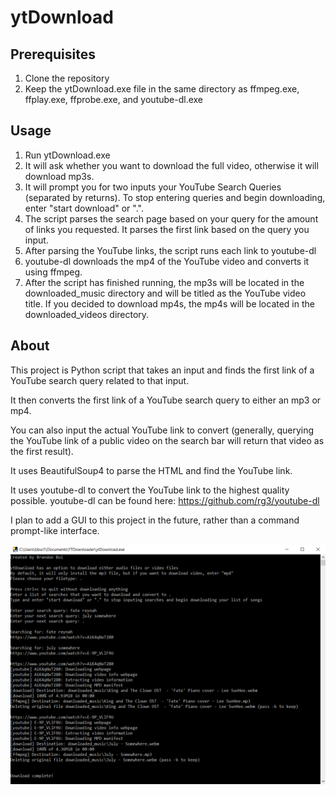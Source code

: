 # ytDownload

## Prerequisites

1. Clone the repository
2. Keep the ytDownload.exe file in the same directory as ffmpeg.exe, ffplay.exe, ffprobe.exe, and youtube-dl.exe

## Usage

1. Run ytDownload.exe
2. It will ask whether you want to download the full video, otherwise it will download mp3s.
3. It will prompt you for two inputs your YouTube Search Queries (separated by returns). To stop entering queries and begin downloading, enter "start download" or ".".
4. The script parses the search page based on your query for the amount of links you requested. It parses the first link based on the query you input.
5. After parsing the YouTube links, the script runs each link to youtube-dl
6. youtube-dl downloads the mp4 of the YouTube video and converts it using ffmpeg.
7. After the script has finished running, the mp3s will be located in the downloaded_music directory and will be titled as the YouTube video title. If you decided to download mp4s, the mp4s will be located in the downloaded_videos directory.

## About

This project is Python script that takes an input and finds the first link of a YouTube search query related to that input.

It then converts the first link of a YouTube search query to either an mp3 or mp4. 

You can also input the actual YouTube link to convert (generally, querying the YouTube link of a public video on the search bar will return that video as the first result).

It uses BeautifulSoup4 to parse the HTML and find the YouTube link.

It uses youtube-dl to convert the YouTube link to the highest quality possible. youtube-dl can be found here: https://github.com/rg3/youtube-dl

I plan to add a GUI to this project in the future, rather than a command prompt-like interface.

![Example Runthrough](https://github.com/bbui1997/YTDownloader/blob/master/runthrough.png?raw=true)
